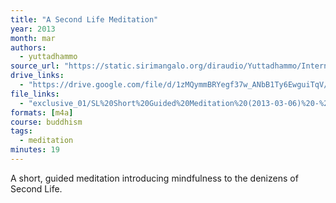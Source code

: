 ```yaml
---
title: "A Second Life Meditation"
year: 2013
month: mar
authors:
  - yuttadhammo
source_url: "https://static.sirimangalo.org/diraudio/Yuttadhammo/Internet/130306_SLGuidedAndQuestions.mp3"
drive_links:
  - "https://drive.google.com/file/d/1zMQymmBRYegf37w_ANbB1Ty6EwguiTqV/view?usp=drivesdk"
file_links:
  - "exclusive_01/SL%20Short%20Guided%20Meditation%20(2013-03-06)%20-%20Yuttadhammo.m4a"
formats: [m4a]
course: buddhism
tags:
  - meditation
minutes: 19
---
```


A short, guided meditation introducing mindfulness to the denizens of Second Life.

